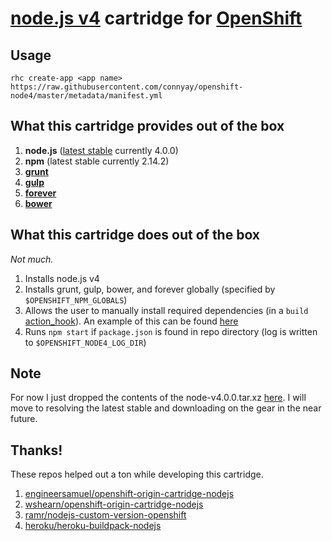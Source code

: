 # [node.js v4](https://nodejs.org/) cartridge for [OpenShift](https://www.openshift.com/)

## Usage

`rhc create-app <app name> https://raw.githubusercontent.com/connyay/openshift-node4/master/metadata/manifest.yml`


What this cartridge provides out of the box
---
1. **node.js** ([latest stable](http://semver.io/node/stable) currently 4.0.0)
2. **npm** (latest stable currently 2.14.2)
3. **[grunt](https://www.npmjs.com/package/grunt-cli)**
4. **[gulp](https://www.npmjs.com/package/gulp)**
5. **[forever](https://www.npmjs.com/package/forever)**
6. **[bower](https://www.npmjs.com/package/bower)**

What this cartridge does out of the box
---
*Not much.*

1. Installs node.js v4
2. Installs grunt, gulp, bower, and forever globally (specified by `$OPENSHIFT_NPM_GLOBALS`)
3. Allows the user to manually install required dependencies (in a `build` [action_hook](http://openshift.github.io/documentation/oo_user_guide.html#action-hooks)). An example of this can be found [here](template/.openshift/action_hooks/build)
4. Runs `npm start` if `package.json` is found in repo directory (log is written to `$OPENSHIFT_NODE4_LOG_DIR`)

Note
---
For now I just dropped the contents of the node-v4.0.0.tar.xz [here](bin/node). I will move to resolving the latest stable and downloading on the gear in the near future.

Thanks!
---
These repos helped out a ton while developing this cartridge.

1. [engineersamuel/openshift-origin-cartridge-nodejs](https://github.com/engineersamuel/openshift-origin-cartridge-nodejs)
2. [wshearn/openshift-origin-cartridge-nodejs](https://github.com/wshearn/openshift-origin-cartridge-nodejs)
3. [ramr/nodejs-custom-version-openshift](https://github.com/ramr/nodejs-custom-version-openshift)
4. [heroku/heroku-buildpack-nodejs](https://github.com/heroku/heroku-buildpack-nodejs)
